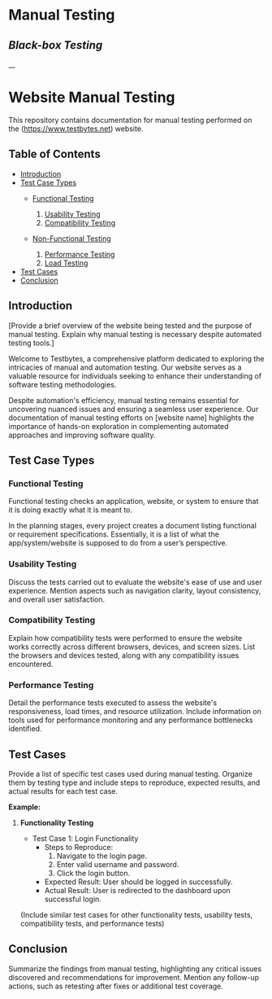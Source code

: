 # Manual Testing
## _Black-box Testing_

__
# Website Manual Testing

This repository contains documentation for manual testing performed on the (https://www.testbytes.net) website.

## Table of Contents
- [Introduction](#introduction)
- [Test Case Types](#testing-types)
  - [Functional Testing](#functionality-testing)
    1. [Usability Testing](#usability-testing)
    2. [Compatibility Testing](#compatibility-testing)

  - [Non-Functional Testing](#functionality-testing)
    1. [Performance Testing](#performance-testing)
    2. [Load Testing](#performance-testing)
- [Test Cases](#test-cases)
- [Conclusion](#conclusion)

## Introduction

[Provide a brief overview of the website being tested and the purpose of manual testing. Explain why manual testing is necessary despite automated testing tools.]

Welcome to Testbytes, a comprehensive platform dedicated to exploring the intricacies of manual and automation testing. Our website serves as a valuable resource for individuals seeking to enhance their understanding of software testing methodologies.

Despite automation's efficiency, manual testing remains essential for uncovering nuanced issues and ensuring a seamless user experience. Our documentation of manual testing efforts on [website name] highlights the importance of hands-on exploration in complementing automated approaches and improving software quality.

## Test Case Types

### Functional Testing

Functional testing checks an application, website, or system to ensure that it is doing exactly what it is meant to.

In the planning stages, every project creates a document listing functional or requirement specifications. Essentially, it is a list of what the app/system/website is supposed to do from a user’s perspective.

### Usability Testing

Discuss the tests carried out to evaluate the website's ease of use and user experience. Mention aspects such as navigation clarity, layout consistency, and overall user satisfaction.

### Compatibility Testing

Explain how compatibility tests were performed to ensure the website works correctly across different browsers, devices, and screen sizes. List the browsers and devices tested, along with any compatibility issues encountered.

### Performance Testing

Detail the performance tests executed to assess the website's responsiveness, load times, and resource utilization. Include information on tools used for performance monitoring and any performance bottlenecks identified.

## Test Cases

Provide a list of specific test cases used during manual testing. Organize them by testing type and include steps to reproduce, expected results, and actual results for each test case.

**Example:**

1. **Functionality Testing**
   - Test Case 1: Login Functionality
     - Steps to Reproduce:
       1. Navigate to the login page.
       2. Enter valid username and password.
       3. Click the login button.
     - Expected Result: User should be logged in successfully.
     - Actual Result: User is redirected to the dashboard upon successful login.

   (Include similar test cases for other functionality tests, usability tests, compatibility tests, and performance tests)

## Conclusion

Summarize the findings from manual testing, highlighting any critical issues discovered and recommendations for improvement. Mention any follow-up actions, such as retesting after fixes or additional test coverage.
